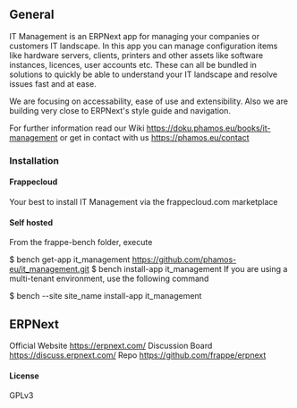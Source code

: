 ## General

IT Management is an ERPNext app for managing your companies or customers IT landscape. In this app you can manage configuration items like hardware servers, clients, printers and other assets like software instances, licences, user accounts etc. These can all be bundled in solutions to quickly be able to understand your IT landscape and resolve issues fast and at ease.

We are focusing on accessability, ease of use and extensibility. Also we are building very close to ERPNext's style guide and navigation.

For further information read our Wiki https://doku.phamos.eu/books/it-management or get in contact with us https://phamos.eu/contact

### Installation
#### Frappecloud
Your best to install IT Management via the frappecloud.com marketplace

#### Self hosted
From the frappe-bench folder, execute

$ bench get-app it_management https://github.com/phamos-eu/it_management.git
$ bench install-app it_management
If you are using a multi-tenant environment, use the following command

$ bench --site site_name install-app it_management

## ERPNext
Official Website https://erpnext.com/
Discussion Board https://discuss.erpnext.com/
Repo https://github.com/frappe/erpnext

#### License

GPLv3
